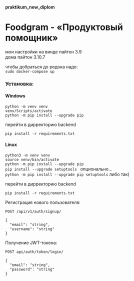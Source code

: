 #### praktikum_new_diplom  
# Foodgram - «Продуктовый помощник» 

мои настройки на винде пайтон 3.9  
дома пайтон 3.10.7  

чтобы добраться до редока надо:  
`sudo docker-compose up`  

### Установка: 
#### Windows
`python -m venv venv `  
`venv/Scripts/activate `  
`python -m pip install --upgrade pip `

перейти в дирректорию backend  

`pip install -r requirements.txt `

#### Linux
`python3 -m venv venv `  
`source venv/bin/activate`  
`python -m pip install --upgrade pip `  
`pip install --upgrade setuptools ` опционально...  
`python -m pip install --upgrade pip setuptools` либо так)  

перейти в дирректорию backend  

`pip install -r requirements.txt `

Регистрация нового пользователя:
```
POST /api/v1/auth/signup/

{
  "email": "string",
  "username": "string"
}
```

Получение JWT-токена:
```
POST api/auth/token/login/

{
  "email": "string",
  "password": "string"
}
```
